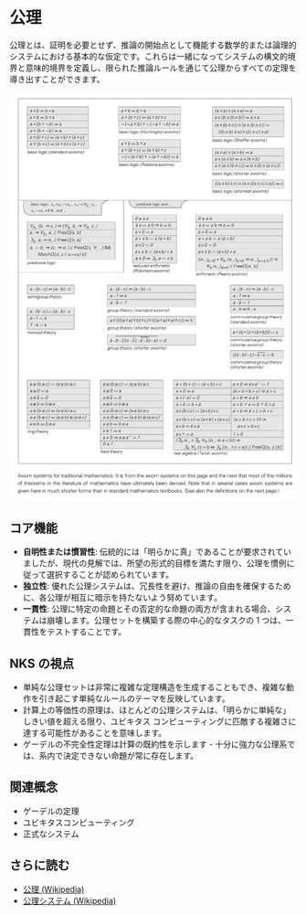 # 公理

公理とは、証明を必要とせず、推論の開始点として機能する数学的または論理的システムにおける基本的な仮定です。これらは一緒になってシステムの構文的境界と意味的境界を定義し、限られた推論ルールを通じて公理からすべての定理を導き出すことができます。

![代替テキスト](../../images/axiom/image.png)

## コア機能
- **自明性または慣習性**: 伝統的には「明らかに真」であることが要求されていましたが、現代の見解では、所望の形式的目標を満たす限り、公理を慣例に従って選択することが認められています。
- **独立性**: 優れた公理システムは、冗長性を避け、推論の自由を確保するために、各公理が相互に暗示を持たないよう努めています。
- **一貫性**: 公理に特定の命題とその否定的な命題の両方が含まれる場合、システムは崩壊します。公理セットを構築する際の中心的なタスクの 1 つは、一貫性をテストすることです。

## NKS の視点
- 単純な公理セットは非常に複雑な定理構造を生成することもでき、複雑な動作を引き起こす単純なルールのテーマを反映しています。
- 計算上の等価性の原理は、ほとんどの公理システムは、「明らかに単純な」しきい値を超える限り、ユビキタス コンピューティングに匹敵する複雑さに達する可能性があることを意味します。
- ゲーデルの不完全性定理は計算の既約性を示します - 十分に強力な公理系では、系内で決定できない命題が常に存在します。

## 関連概念
- ゲーデルの定理
- ユビキタスコンピューティング
- 正式なシステム

## さらに読む
- [公理 (Wikipedia)](https://en.wikipedia.org/wiki/Axiom)
- [公理システム (Wikipedia)](https://en.wikipedia.org/wiki/Axiomatic_system)